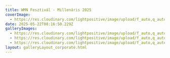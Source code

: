 ```yaml
---
title: WMN Fesztivál - Millenáris 2025
coverImage:
  - https://res.cloudinary.com/lightpositive/image/upload/f_auto,q_auto/v1747901869/uploads/WMN%20Fesztiv%C3%A1l%20-%20Millen%C3%A1ris%202025/489075626_1179347060644179_7071573708663076685_n.jpg
date: 2025-05-22T08:16:50.229Z
galleryImages:
  - https://res.cloudinary.com/lightpositive/image/upload/f_auto,q_auto/v1747901868/uploads/WMN%20Fesztiv%C3%A1l%20-%20Millen%C3%A1ris%202025/488458962_1179351273977091_1950912314846290357_n.jpg
  - https://res.cloudinary.com/lightpositive/image/upload/f_auto,q_auto/v1747901869/uploads/WMN%20Fesztiv%C3%A1l%20-%20Millen%C3%A1ris%202025/489234014_1179349443977274_2787246982868451088_n.jpg
  - https://res.cloudinary.com/lightpositive/image/upload/f_auto,q_auto/v1747901869/uploads/WMN%20Fesztiv%C3%A1l%20-%20Millen%C3%A1ris%202025/489075626_1179347060644179_7071573708663076685_n.jpg
layout: galleryLayout_corporate.html
---
```

